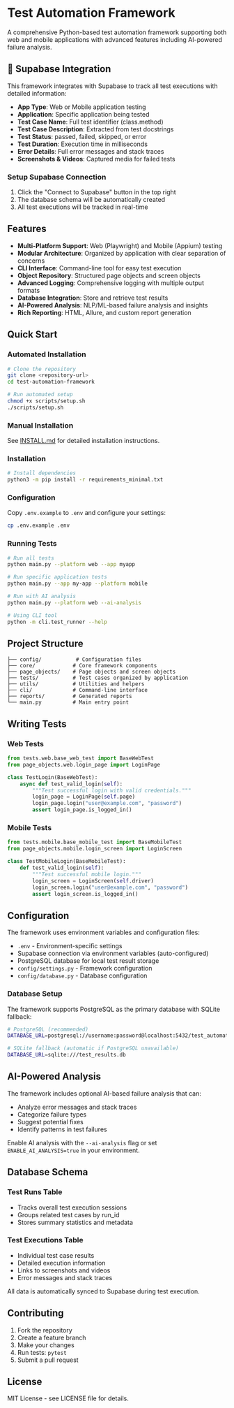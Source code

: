 # Test Automation Framework

A comprehensive Python-based test automation framework supporting both web and mobile applications with advanced features including AI-powered failure analysis.

## 🚀 Supabase Integration

This framework integrates with Supabase to track all test executions with detailed information:
- **App Type**: Web or Mobile application testing
- **Application**: Specific application being tested
- **Test Case Name**: Full test identifier (class.method)
- **Test Case Description**: Extracted from test docstrings
- **Test Status**: passed, failed, skipped, or error
- **Test Duration**: Execution time in milliseconds
- **Error Details**: Full error messages and stack traces
- **Screenshots & Videos**: Captured media for failed tests

### Setup Supabase Connection

1. Click the "Connect to Supabase" button in the top right
2. The database schema will be automatically created
3. All test executions will be tracked in real-time

## Features

- **Multi-Platform Support**: Web (Playwright) and Mobile (Appium) testing
- **Modular Architecture**: Organized by application with clear separation of concerns
- **CLI Interface**: Command-line tool for easy test execution
- **Object Repository**: Structured page objects and screen objects
- **Advanced Logging**: Comprehensive logging with multiple output formats
- **Database Integration**: Store and retrieve test results
- **AI-Powered Analysis**: NLP/ML-based failure analysis and insights
- **Rich Reporting**: HTML, Allure, and custom report generation

## Quick Start

### Automated Installation

```bash
# Clone the repository
git clone <repository-url>
cd test-automation-framework

# Run automated setup
chmod +x scripts/setup.sh
./scripts/setup.sh
```

### Manual Installation

See [INSTALL.md](INSTALL.md) for detailed installation instructions.

### Installation

```bash
# Install dependencies
python3 -m pip install -r requirements_minimal.txt
```

### Configuration

Copy `.env.example` to `.env` and configure your settings:

```bash
cp .env.example .env
```

### Running Tests

```bash
# Run all tests
python main.py --platform web --app myapp

# Run specific application tests
python main.py --app my-app --platform mobile

# Run with AI analysis
python main.py --platform web --ai-analysis

# Using CLI tool
python -m cli.test_runner --help
```

## Project Structure

```
├── config/           # Configuration files
├── core/            # Core framework components
├── page_objects/    # Page objects and screen objects
├── tests/           # Test cases organized by application
├── utils/           # Utilities and helpers
├── cli/             # Command-line interface
├── reports/         # Generated reports
└── main.py          # Main entry point
```

## Writing Tests

### Web Tests

```python
from tests.web.base_web_test import BaseWebTest
from page_objects.web.login_page import LoginPage

class TestLogin(BaseWebTest):
    async def test_valid_login(self):
        """Test successful login with valid credentials."""
        login_page = LoginPage(self.page)
        login_page.login("user@example.com", "password")
        assert login_page.is_logged_in()
```

### Mobile Tests

```python
from tests.mobile.base_mobile_test import BaseMobileTest
from page_objects.mobile.login_screen import LoginScreen

class TestMobileLogin(BaseMobileTest):
    def test_valid_login(self):
        """Test successful mobile login."""
        login_screen = LoginScreen(self.driver)
        login_screen.login("user@example.com", "password")
        assert login_screen.is_logged_in()
```

## Configuration

The framework uses environment variables and configuration files:

- `.env` - Environment-specific settings
- Supabase connection via environment variables (auto-configured)
- PostgreSQL database for local test result storage
- `config/settings.py` - Framework configuration
- `config/database.py` - Database configuration

### Database Setup

The framework supports PostgreSQL as the primary database with SQLite fallback:

```bash
# PostgreSQL (recommended)
DATABASE_URL=postgresql://username:password@localhost:5432/test_automation

# SQLite fallback (automatic if PostgreSQL unavailable)
DATABASE_URL=sqlite:///test_results.db
```
## AI-Powered Analysis

The framework includes optional AI-based failure analysis that can:

- Analyze error messages and stack traces
- Categorize failure types
- Suggest potential fixes
- Identify patterns in test failures

Enable AI analysis with the `--ai-analysis` flag or set `ENABLE_AI_ANALYSIS=true` in your environment.

## Database Schema

### Test Runs Table
- Tracks overall test execution sessions
- Groups related test cases by run_id
- Stores summary statistics and metadata

### Test Executions Table  
- Individual test case results
- Detailed execution information
- Links to screenshots and videos
- Error messages and stack traces

All data is automatically synced to Supabase during test execution.
## Contributing

1. Fork the repository
2. Create a feature branch
3. Make your changes
4. Run tests: `pytest`
5. Submit a pull request

## License

MIT License - see LICENSE file for details.